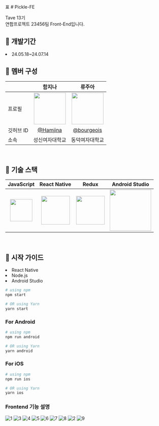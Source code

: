표 # Pickle-FE

Tave 13기
<br>
연합프로젝트 23456팀 Front-End입니다.
<br>


## 📆 개발기간
<li> 24.05.18~24.07.14
<br>

## 👤 멤버 구성

|       | 함지나    | 류주아    |
|-------|:---------:|:---------:|
| 프로필    | <img src="https://avatars.githubusercontent.com/u/156528356?s=400&u=4760801211282592c4eb917efb1e6760b68aec20&v=4" width="100"/> | <img src="https://avatars.githubusercontent.com/u/133302526?v=4" width="100"/> |
| 깃허브 ID   | [@Hamjina](https://github.com/Hamjina) | [@bourgeois](https://github.com/bourgeois46) |
| 소속  | 성신여자대학교 | 동덕여자대학교 |


<br>

## 🔨 기술 스택

| JavaScript                                           | React Native                                           | Redux                                                | Android Studio |
|:----------------------------------------------------:|:-----------------------------------------------------:|:----------------------------------------------------:|:----------------------------------------------------:|
| <img src="https://cdn.worldvectorlogo.com/logos/javascript-1.svg" width="70" height="70"/> | <img src="https://cdn.worldvectorlogo.com/logos/react-native-1.svg" width="90" height="90"/> | <img src="https://cdn.worldvectorlogo.com/logos/redux.svg" width="90" height="90"/> | <img src="https://cdn.worldvectorlogo.com/logos/android-studio-1.svg" width="130" height="130"/> |


<br>

## 🏃 시작 가이드

<li> React Native
<li> Node.js
<li> Android Studio

 <br>

```bash
# using npm
npm start

# OR using Yarn
yarn start
```

### For Android

```bash
# using npm
npm run android

# OR using Yarn
yarn android
```

### For iOS

```bash
# using npm
npm run ios

# OR using Yarn
yarn ios
```


### Frontend 기능 설명
![1](https://github.com/user-attachments/assets/55e76c16-28e5-42f8-a8ff-7ad648976ea1)
![3](https://github.com/user-attachments/assets/33ebced1-46cc-41e2-bbad-daacb4995523)
![4](https://github.com/user-attachments/assets/ec7d98d2-f591-49be-b520-ddc50b6ce6a3)
![5](https://github.com/user-attachments/assets/adf84bd9-6cb0-4689-800b-dbaa9bad8b68)
![6](https://github.com/user-attachments/assets/bcb0c793-982b-44b2-9fe5-4e488e52d919)
![7](https://github.com/user-attachments/assets/64d33d5f-9b37-4240-a8a4-c041c9cd44f0)
![8](https://github.com/user-attachments/assets/eabd300b-fe72-4d07-b942-79852d773230)
![2](https://github.com/user-attachments/assets/7836adfd-a61d-4c47-b089-58cb835045a1)
![9](https://github.com/user-attachments/assets/e7ef7f40-453b-4205-a856-d9f68fd4d505)




